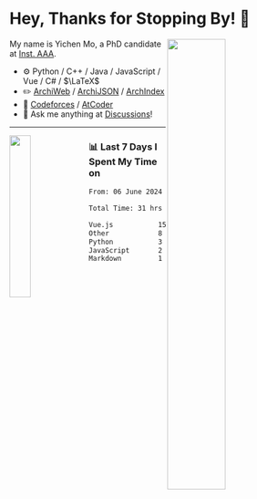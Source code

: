 # Hey, Thanks for Stopping By! 🦭

<picture>
    <source media="(prefers-color-scheme: dark)" srcset="https://github-readme-stats.vercel.app/api?username=amomorning&show_icons=true&theme=noctis_minimus&hide=issues">
    <img align="right" width="45%" src="https://github-readme-stats.vercel.app/api?username=amomorning&show_icons=true&theme=graywhite&hide=issues">
</picture>


My name is Yichen Mo, a PhD candidate at [Inst. AAA](https://archialgo.com).

-   :gear: Python / C++ / Java / JavaScript / Vue / C# / $\LaTeX$ 
-   :pencil2: [ArchiWeb](https://web.archialgo.com) / [ArchiJSON](https://www.food4rhino.com/en/app/archijson) / [ArchIndex](https://index.archialgo.com/) 
-   :abacus: [Codeforces](https://codeforces.com/profile/LaPluma) / [AtCoder](https://atcoder.jp/users/amomorning)
-   :thought_balloon: Ask me anything at [Discussions](https://github.com/amomorning/amomorning/discussions/new)!


---

<picture>
    <source media="(prefers-color-scheme: dark)" srcset="https://github-readme-stats.vercel.app/api/top-langs/?username=amomorning&hide=Mathematica&theme=noctis_minimus">
    <img align="left" width="27%" src="https://github-readme-stats.vercel.app/api/top-langs/?username=amomorning&hide=Mathematica&theme=graywhite">
</picture>

  
### 📊 Last 7 Days I Spent My Time on

<!--START_SECTION:waka-->

```txt
From: 06 June 2024 - To: 13 June 2024

Total Time: 31 hrs 37 mins

Vue.js           15 hrs 58 mins  ████████████▓░░░░░░░░░░░░   50.49 %
Other            8 hrs 36 mins   ██████▓░░░░░░░░░░░░░░░░░░   27.21 %
Python           3 hrs 15 mins   ██▓░░░░░░░░░░░░░░░░░░░░░░   10.29 %
JavaScript       2 hrs 16 mins   █▓░░░░░░░░░░░░░░░░░░░░░░░   07.17 %
Markdown         1 hr            ▓░░░░░░░░░░░░░░░░░░░░░░░░   03.21 %
```

<!--END_SECTION:waka-->　　
